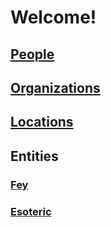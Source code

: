 # **Welcome!**

## [People](People)

## [Organizations](Organizations)

## [Locations](Locations)

## Entities

### [Fey](Fey)

### [Esoteric](Esoteric)

